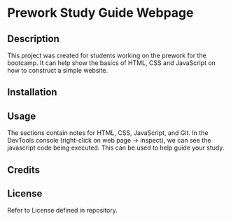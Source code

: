 # Prework Study Guide Webpage

## Description

This project was created for students working on the prework for the bootcamp. It can help show the basics of HTML, CSS and JavaScript on how to construct a simple website. 

## Installation

## Usage

The sections contain notes for HTML, CSS, JavaScript, and Git. In the DevTools console (right-click on web page -> inspect), we can see the javascript code being executed. This can be used to help guide your study.

## Credits


## License

Refer to License defined in repository.